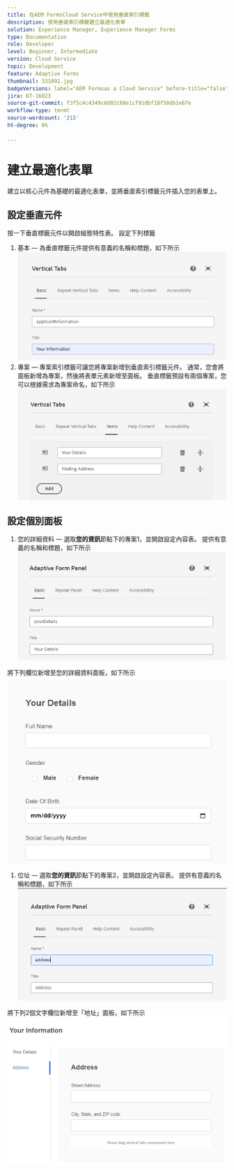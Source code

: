 ```yaml
---
title: 在AEM FormsCloud Service中使用垂直索引標籤
description: 使用垂直索引標籤建立最適化表單
solution: Experience Manager, Experience Manager Forms
type: Documentation
role: Developer
level: Beginner, Intermediate
version: Cloud Service
topic: Development
feature: Adaptive Forms
thumbnail: 331891.jpg
badgeVersions: label="AEM Formsas a Cloud Service" before-title="false"
jira: KT-16023
source-git-commit: f3f5c4c4349c8d02c88e1cf91dbf18f58db1e67e
workflow-type: tm+mt
source-wordcount: '215'
ht-degree: 0%

---
```



# 建立最適化表單

建立以核心元件為基礎的最適化表單，並將垂直索引標籤元件插入您的表單上。

## 設定垂直元件

按一下垂直標籤元件以開啟組態特性表。 設定下列標籤

1. 基本 — 為垂直標籤元件提供有意義的名稱和標題，如下所示
   ![垂直標籤–1](assets/vertical-tabs-1.png)
1. 專案 — 專案索引標籤可讓您將專案新增到垂直索引標籤元件。 通常，您會將面板新增為專案，然後將表單元素新增至面板。 垂直標籤預設有兩個專案，您可以根據需求為專案命名，如下所示
   ![垂直標籤–2](assets/vertical-tabs-2.png)

## 設定個別面板

1. 您的詳細資料 — 選取&#x200B;**您的資訊**節點下的專案1，並開啟設定內容表。 提供有意義的名稱和標題，如下所示
   ![垂直標籤–3](assets/vertical-tabs-3.png)

將下列欄位新增至您的詳細資料面板，如下所示
![垂直標籤–4](assets/vertical-tabs-4.png)

1. 位址 — 選取&#x200B;**您的資訊**節點下的專案2，並開啟設定內容表。 提供有意義的名稱和標題，如下所示
   ![垂直標籤–6](assets/vertical-tabs-6.png)

將下列2個文字欄位新增至「地址」面板，如下所示
![垂直標籤–5](assets/vertical-tabs-5.png)
